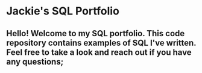 # Jackie's SQL Portfolio 

## Hello! Welcome to my SQL portfolio. This code repository contains examples of SQL I've written. Feel free to take a look and reach out if you have any questions; 
